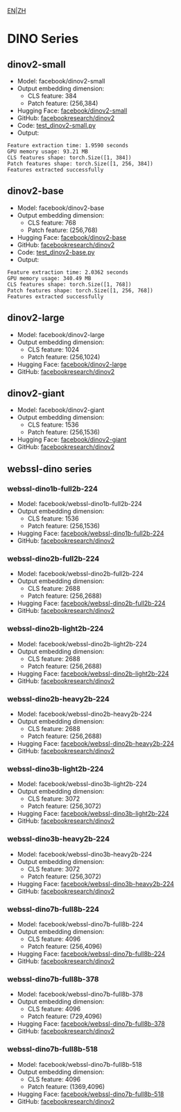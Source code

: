 [EN](README.md)|[ZH](../../../../zh/general_embedding/visual_embedding/dino_series/README.md)
# DINO Series

## dinov2-small
- Model: facebook/dinov2-small
- Output embedding dimension: 
  - CLS feature: 384
  - Patch feature: (256,384)
- Hugging Face: [facebook/dinov2-small](https://huggingface.co/facebook/dinov2-small)
- GitHub: [facebookresearch/dinov2](https://github.com/facebookresearch/dinov2)
- Code: [test_dinov2-small.py](./test_dinov2-small.py)
- Output:
```
Feature extraction time: 1.9590 seconds
GPU memory usage: 93.21 MB
CLS features shape: torch.Size([1, 384])
Patch features shape: torch.Size([1, 256, 384])
Features extracted successfully
```

## dinov2-base
- Model: facebook/dinov2-base
- Output embedding dimension:
  - CLS feature: 768
  - Patch feature: (256,768)
- Hugging Face: [facebook/dinov2-base](https://huggingface.co/facebook/dinov2-base)
- GitHub: [facebookresearch/dinov2](https://github.com/facebookresearch/dinov2)
- Code: [test_dinov2-base.py](./test_dinov2-base.py)
- Output:
```
Feature extraction time: 2.0362 seconds
GPU memory usage: 340.49 MB
CLS features shape: torch.Size([1, 768])
Patch features shape: torch.Size([1, 256, 768])
Features extracted successfully
```
## dinov2-large
- Model: facebook/dinov2-large
- Output embedding dimension:
  - CLS feature: 1024
  - Patch feature: (256,1024)
- Hugging Face: [facebook/dinov2-large](https://huggingface.co/facebook/dinov2-large)
- GitHub: [facebookresearch/dinov2](https://github.com/facebookresearch/dinov2)

## dinov2-giant
- Model: facebook/dinov2-giant
- Output embedding dimension:
  - CLS feature: 1536
  - Patch feature: (256,1536)
- Hugging Face: [facebook/dinov2-giant](https://huggingface.co/facebook/dinov2-giant)
- GitHub: [facebookresearch/dinov2](https://github.com/facebookresearch/dinov2)

## webssl-dino series

### webssl-dino1b-full2b-224
- Model: facebook/webssl-dino1b-full2b-224
- Output embedding dimension:
  - CLS feature: 1536
  - Patch feature: (256,1536)
- Hugging Face: [facebook/webssl-dino1b-full2b-224](https://huggingface.co/facebook/webssl-dino1b-full2b-224)
- GitHub: [facebookresearch/dinov2](https://github.com/facebookresearch/dinov2)

### webssl-dino2b-full2b-224
- Model: facebook/webssl-dino2b-full2b-224
- Output embedding dimension:
  - CLS feature: 2688
  - Patch feature: (256,2688)
- Hugging Face: [facebook/webssl-dino2b-full2b-224](https://huggingface.co/facebook/webssl-dino2b-full2b-224)
- GitHub: [facebookresearch/dinov2](https://github.com/facebookresearch/dinov2)

### webssl-dino2b-light2b-224
- Model: facebook/webssl-dino2b-light2b-224
- Output embedding dimension:
  - CLS feature: 2688
  - Patch feature: (256,2688)
- Hugging Face: [facebook/webssl-dino2b-light2b-224](https://huggingface.co/facebook/webssl-dino2b-light2b-224)
- GitHub: [facebookresearch/dinov2](https://github.com/facebookresearch/dinov2)

### webssl-dino2b-heavy2b-224
- Model: facebook/webssl-dino2b-heavy2b-224
- Output embedding dimension:
  - CLS feature: 2688
  - Patch feature: (256,2688)
- Hugging Face: [facebook/webssl-dino2b-heavy2b-224](https://huggingface.co/facebook/webssl-dino2b-heavy2b-224)
- GitHub: [facebookresearch/dinov2](https://github.com/facebookresearch/dinov2)

### webssl-dino3b-light2b-224
- Model: facebook/webssl-dino3b-light2b-224
- Output embedding dimension:
  - CLS feature: 3072
  - Patch feature: (256,3072)
- Hugging Face: [facebook/webssl-dino3b-light2b-224](https://huggingface.co/facebook/webssl-dino3b-light2b-224)
- GitHub: [facebookresearch/dinov2](https://github.com/facebookresearch/dinov2)

### webssl-dino3b-heavy2b-224
- Model: facebook/webssl-dino3b-heavy2b-224
- Output embedding dimension:
  - CLS feature: 3072
  - Patch feature: (256,3072)
- Hugging Face: [facebook/webssl-dino3b-heavy2b-224](https://huggingface.co/facebook/webssl-dino3b-heavy2b-224)
- GitHub: [facebookresearch/dinov2](https://github.com/facebookresearch/dinov2)

### webssl-dino7b-full8b-224
- Model: facebook/webssl-dino7b-full8b-224
- Output embedding dimension:
  - CLS feature: 4096
  - Patch feature: (256,4096)
- Hugging Face: [facebook/webssl-dino7b-full8b-224](https://huggingface.co/facebook/webssl-dino7b-full8b-224)
- GitHub: [facebookresearch/dinov2](https://github.com/facebookresearch/dinov2)

### webssl-dino7b-full8b-378
- Model: facebook/webssl-dino7b-full8b-378
- Output embedding dimension:
  - CLS feature: 4096
  - Patch feature: (729,4096)
- Hugging Face: [facebook/webssl-dino7b-full8b-378](https://huggingface.co/facebook/webssl-dino7b-full8b-378)
- GitHub: [facebookresearch/dinov2](https://github.com/facebookresearch/dinov2)

### webssl-dino7b-full8b-518
- Model: facebook/webssl-dino7b-full8b-518
- Output embedding dimension:
  - CLS feature: 4096
  - Patch feature: (1369,4096)
- Hugging Face: [facebook/webssl-dino7b-full8b-518](https://huggingface.co/facebook/webssl-dino7b-full8b-518)
- GitHub: [facebookresearch/dinov2](https://github.com/facebookresearch/dinov2) 